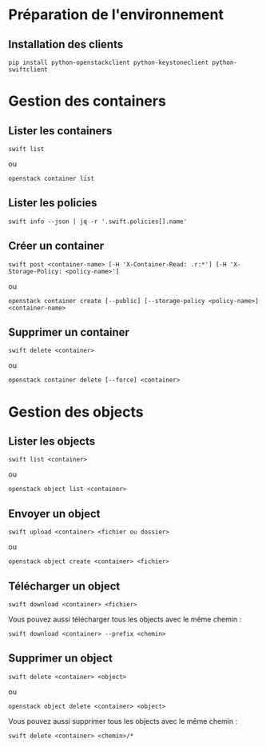 # Préparation de l'environnement

## Installation des clients 
```
pip install python-openstackclient python-keystoneclient python-swiftclient
```

# Gestion des containers
## Lister les containers
```
swift list
```
ou
```
openstack container list
```

## Lister les policies
```
swift info --json | jq -r '.swift.policies[].name'
```

## Créer un container
```
swift post <container-name> [-H 'X-Container-Read: .r:*'] [-H 'X-Storage-Policy: <policy-name>']
```
ou 
```
openstack container create [--public] [--storage-policy <policy-name>] <container-name> 
```

## Supprimer un container
```
swift delete <container>
```
ou 
```
openstack container delete [--force] <container>
```

# Gestion des objects
## Lister les objects
```
swift list <container>
```
ou
```
openstack object list <container>
```

## Envoyer un object
```
swift upload <container> <fichier ou dossier>
```
ou 
```
openstack object create <container> <fichier>
```

## Télécharger un object
```
swift download <container> <fichier>
```
Vous pouvez aussi télécharger tous les objects avec le même chemin :
```
swift download <container> --prefix <chemin>
```

## Supprimer un object
```
swift delete <container> <object> 
```
ou 
```
openstack object delete <container> <object>
```
Vous pouvez aussi supprimer tous les objects avec le même chemin :
```
swift delete <container> <chemin>/*





